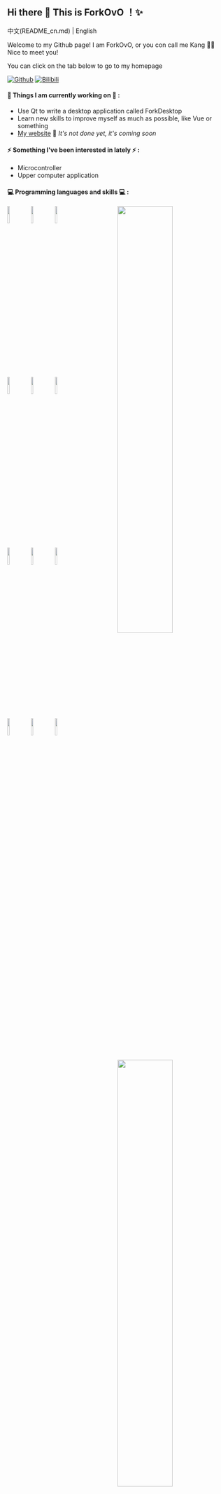 ## Hi there 👋 This is ForkOvO ！✨ 

中文(README_cn.md) | English

Welcome to my Github page! I am ForkOvO, or you con call me Kang 🙋‍♂️ Nice to meet you! 

You can click on the tab below to go to my homepage

[![Github](https://img.shields.io/badge/-Github-000?style=flat&logo=Github&logoColor=white)](https://github.com/ForkOvO)
[![Bilibili](https://img.shields.io/badge/-Bilibili-blue?style=flat&logo=Bilibili&logoColor=pink)](https://space.bilibili.com/387426555)

#### 🌱 Things I am currently working on 🌱 : 

+ Use Qt to write a desktop application called ForkDesktop
+ Learn new skills to improve myself as much as possible, like Vue or something
+ [My website](https://ForkOvO.github.io) 🚀 *It's not done yet, it's coming soon*


#### ⚡ Something I've been interested in lately ⚡ : 

+ Microcontroller
+ Upper computer application

#### :computer: Programming languages and skills :computer: : 

<p>
<img width="50%" align="right" src="https://github-readme-stats.vercel.app/api?username=ForkOvO&show_icons=true&theme=dracula&include_all_commits=true" />
<img width="50%" align="right" src="https://github-readme-stats.vercel.app/api/top-langs/?username=ForkOvO&layout=compact&theme=dracula" />
<code><img width="10%" src="https://www.vectorlogo.zone/logos/open-std_c/open-std_c-icon~alt.svg"></code>
<code><img width="10%" src="https://www.vectorlogo.zone/logos/isocpp/isocpp-icon.svg"></code>
<code><img width="10%" src="https://www.vectorlogo.zone/logos/cmake/cmake-icon.svg"></code>
<br/>
<code><img width="10%" src="https://www.vectorlogo.zone/logos/qtio/qtio-icon.svg"></code>
<code><img width="10%" src="https://www.vectorlogo.zone/logos/arduino/arduino-icon.svg"></code>
<code><img width="10%" src="https://www.vectorlogo.zone/logos/linux/linux-icon.svg"></code>
<br/>
<code><img width="10%" src="https://www.vectorlogo.zone/logos/git-scm/git-scm-icon.svg"></code>
<code><img width="10%" src="https://www.vectorlogo.zone/logos/visualstudio_code/visualstudio_code-icon.svg"></code>
<code><img width="10%" src="https://www.vectorlogo.zone/logos/python/python-icon.svg"></code>
<br/>
<code><img width="10%" src="https://www.vectorlogo.zone/logos/mysql/mysql-icon.svg"></code>
<code><img width="10%" src="https://www.vectorlogo.zone/logos/java/java-icon.svg"></code>
<code><img width="10%" src="https://www.vectorlogo.zone/logos/vuejs/vuejs-icon.svg"></code>
</p>

<img width="100%" src="https://github-profile-trophy.vercel.app/?username=ForkOvO&theme=onedark" />

#### 💖 You are welcome to communicate with me 💖

+ QQ: `2985385632`
+ bilibili: `十_OvO`
